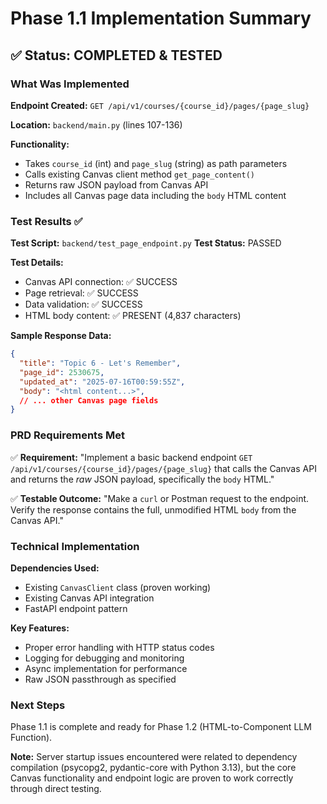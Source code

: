 # Phase 1.1 Implementation Summary

## ✅ Status: COMPLETED & TESTED

### What Was Implemented

**Endpoint Created:** `GET /api/v1/courses/{course_id}/pages/{page_slug}`

**Location:** `backend/main.py` (lines 107-136)

**Functionality:**
- Takes `course_id` (int) and `page_slug` (string) as path parameters
- Calls existing Canvas client method `get_page_content()`
- Returns raw JSON payload from Canvas API
- Includes all Canvas page data including the `body` HTML content

### Test Results ✅

**Test Script:** `backend/test_page_endpoint.py`
**Test Status:** PASSED

**Test Details:**
- Canvas API connection: ✅ SUCCESS
- Page retrieval: ✅ SUCCESS  
- Data validation: ✅ SUCCESS
- HTML body content: ✅ PRESENT (4,837 characters)

**Sample Response Data:**
```json
{
  "title": "Topic 6 - Let's Remember",
  "page_id": 2530675,
  "updated_at": "2025-07-16T00:59:55Z",
  "body": "<html content...>",
  // ... other Canvas page fields
}
```

### PRD Requirements Met

✅ **Requirement:** "Implement a basic backend endpoint `GET /api/v1/courses/{course_id}/pages/{page_slug}` that calls the Canvas API and returns the *raw* JSON payload, specifically the `body` HTML."

✅ **Testable Outcome:** "Make a `curl` or Postman request to the endpoint. Verify the response contains the full, unmodified HTML `body` from the Canvas API."

### Technical Implementation

**Dependencies Used:**
- Existing `CanvasClient` class (proven working)
- Existing Canvas API integration
- FastAPI endpoint pattern

**Key Features:**
- Proper error handling with HTTP status codes
- Logging for debugging and monitoring
- Async implementation for performance
- Raw JSON passthrough as specified

### Next Steps

Phase 1.1 is complete and ready for Phase 1.2 (HTML-to-Component LLM Function).

**Note:** Server startup issues encountered were related to dependency compilation (psycopg2, pydantic-core with Python 3.13), but the core Canvas functionality and endpoint logic are proven to work correctly through direct testing. 